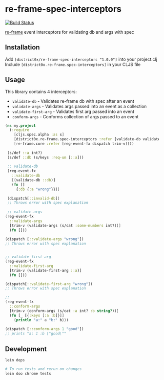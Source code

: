 # re-frame-spec-interceptors

[![Build Status](https://travis-ci.org/district0x/re-frame-spec-interceptors.svg?branch=master)](https://travis-ci.org/district0x/re-frame-spec-interceptors)

[re-frame](https://github.com/Day8/re-frame) event interceptors for validating db and args with spec

## Installation
Add `[district0x/re-frame-spec-interceptors "1.0.0"]` into your project.clj  
Include `[district0x.re-frame.spec-interceptors]` in your CLJS file

## Usage
This library contains 4 interceptors:
* `validate-db` - Validates re-frame db with spec after an event
* `validate-args` - Validates args passed into an event as a collection
* `validate-first-arg` - Validates first arg passed into an event
* `conform-args` - Conforms collection of args passed to an event

```clojure
(ns my.project
  (:require
    [cljs.spec.alpha :as s]
    [district0x.re-frame.spec-interceptors :refer [validate-db validate-args validate-first-arg conform-args]]
    [re-frame.core :refer [reg-event-fx dispatch trim-v]]))
    
 (s/def ::a int?)
 (s/def ::db (s/keys :req-un [::a]))
 
 ;; validate-db
 (reg-event-fx
   ::validate-db
   [(validate-db ::db)]
   (fn []
     {:db {:a "wrong"}}))
     
 (dispatch[::invalid-db])
 ;; Throws error with spec explanation
 
 ;; validate-args
(reg-event-fx
  ::validate-args
  [trim-v (validate-args (s/cat :some-numbers int?))]
  (fn []))
  
(dispatch [::validate-args "wrong"])
;; Throws error with spec explanation


;; validate-first-arg
(reg-event-fx
  ::validate-first-arg
  [trim-v (validate-first-arg ::a)]
  (fn []))

(dispatch[::validate-first-arg "wrong"])
;; Throws error with spec explanation

;; 
(reg-event-fx
  ::conform-args
  [trim-v (conform-args (s/cat :a int? :b string?))]
  (fn [_ [{:keys [:a :b]}]]
    (println "a:" a "b:" b)))
    
(dispatch [::conform-args 1 "good"])
;; prints "a: 1 :b \"good\""

```

## Development
```bash
lein deps

# To run tests and rerun on changes
lein doo chrome tests
```